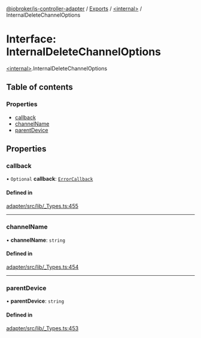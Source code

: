[@iobroker/js-controller-adapter](../README.md) / [Exports](../modules.md) / [\<internal\>](../modules/internal_.md) / InternalDeleteChannelOptions

# Interface: InternalDeleteChannelOptions

[\<internal\>](../modules/internal_.md).InternalDeleteChannelOptions

## Table of contents

### Properties

- [callback](internal_.InternalDeleteChannelOptions.md#callback)
- [channelName](internal_.InternalDeleteChannelOptions.md#channelname)
- [parentDevice](internal_.InternalDeleteChannelOptions.md#parentdevice)

## Properties

### callback

• `Optional` **callback**: [`ErrorCallback`](../modules/internal_.md#errorcallback)

#### Defined in

[adapter/src/lib/_Types.ts:455](https://github.com/ioBroker/ioBroker.js-controller/blob/732ebe66/packages/adapter/src/lib/_Types.ts#L455)

___

### channelName

• **channelName**: `string`

#### Defined in

[adapter/src/lib/_Types.ts:454](https://github.com/ioBroker/ioBroker.js-controller/blob/732ebe66/packages/adapter/src/lib/_Types.ts#L454)

___

### parentDevice

• **parentDevice**: `string`

#### Defined in

[adapter/src/lib/_Types.ts:453](https://github.com/ioBroker/ioBroker.js-controller/blob/732ebe66/packages/adapter/src/lib/_Types.ts#L453)
